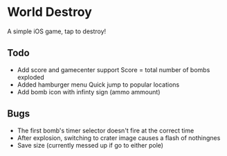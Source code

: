 World Destroy
===================

A simple iOS game, tap to destroy!


Todo
------------

* Add score and gamecenter support 
	Score = total number of bombs exploded
* Added hamburger menu
	Quick jump to popular locations
* Add bomb icon with infinty sign (ammo ammount)

Bugs
------------

* The first bomb's timer selector doesn't fire at the correct time            
* After explosion, switching to crater image causes a flash of nothingnes
* Save size (currently messed up if go to either pole)
